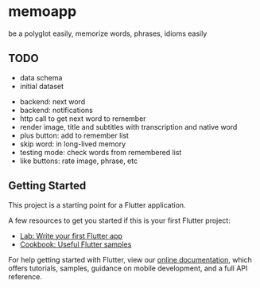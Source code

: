 # memoapp

be a polyglot easily, memorize words, phrases, idioms easily

## TODO

+ data schema
+ initial dataset
- backend: next word
- backend: notifications
- http call to get next word to remember
- render image, title and subtitles with transcription and native word
- plus button: add to remember list
- skip word: in long-lived memory
- testing mode: check words from remembered list
- like buttons: rate image, phrase, etc

## Getting Started

This project is a starting point for a Flutter application.

A few resources to get you started if this is your first Flutter project:

- [Lab: Write your first Flutter app](https://flutter.io/docs/get-started/codelab)
- [Cookbook: Useful Flutter samples](https://flutter.io/docs/cookbook)

For help getting started with Flutter, view our 
[online documentation](https://flutter.io/docs), which offers tutorials, 
samples, guidance on mobile development, and a full API reference.

